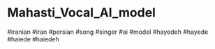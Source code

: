 # Mahasti_Vocal_AI_model
#iranian #iran #persian #song #singer #ai  #model #hayedeh #hayede #haiede #haiedeh
